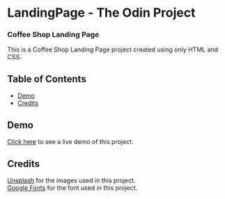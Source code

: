 # LandingPage - The Odin Project
### Coffee Shop Landing Page<br>

This is a Coffee Shop Landing Page project created using only HTML and CSS.

## Table of Contents

- [Demo](#demo)
- [Credits](#credits)

## Demo

[Click here](https://landing-page-the-odin-project.vercel.app/) to see a live demo of this project.

## Credits
[Unsplash](https://unsplash.com/) for the images used in this project. <br>
[Google Fonts](https://fonts.google.com/) for the font used in this project.
